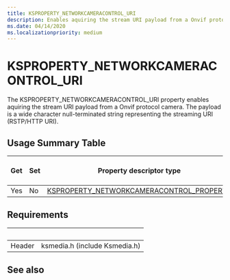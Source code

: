 ```yaml
---
title: KSPROPERTY_NETWORKCAMERACONTROL_URI
description: Enables aquiring the stream URI payload from a Onvif protocol camera.
ms.date: 04/14/2020
ms.localizationpriority: medium
---
```


# KSPROPERTY_NETWORKCAMERACONTROL_URI

The KSPROPERTY_NETWORKCAMERACONTROL_URI property enables aquiring the stream URI payload from a Onvif protocol camera. The payload is a wide character null-terminated string representing the streaming URI (RSTP/HTTP URI).

## Usage Summary Table

| Get | Set | Property descriptor type | Property value type |
| --- | --- | --- | --- |
| Yes | No | [KSPROPERTY_NETWORKCAMERACONTROL_PROPERTY](https://docs.microsoft.com/windows-hardware/drivers/stream/ne-ksmedia-ksproperty_networkcameracontrol_property) | LONG |

## Requirements

| &nbsp; | &nbsp; |
| --- | --- |
| Header | ksmedia.h (include Ksmedia.h) |

## See also
